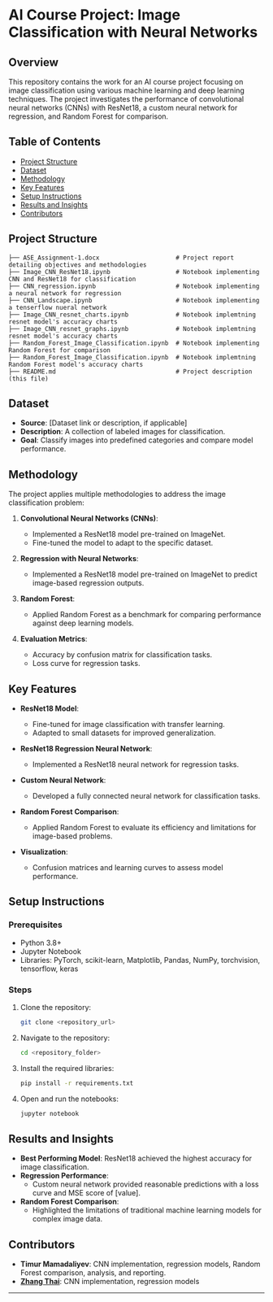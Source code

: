 # AI Course Project: Image Classification with Neural Networks

## Overview
This repository contains the work for an AI course project focusing on image classification using various machine learning and deep learning techniques. The project investigates the performance of convolutional neural networks (CNNs) with ResNet18, a custom neural network for regression, and Random Forest for comparison.

## Table of Contents
- [Project Structure](#project-structure)
- [Dataset](#dataset)
- [Methodology](#methodology)
- [Key Features](#key-features)
- [Setup Instructions](#setup-instructions)
- [Results and Insights](#results-and-insights)
- [Contributors](#contributors)

## Project Structure
```
├── ASE_Assignment-1.docx                     # Project report detailing objectives and methodologies
├── Image_CNN_ResNet18.ipynb                  # Notebook implementing CNN and ResNet18 for classification
├── CNN_regression.ipynb                      # Notebook implementing a neural network for regression
├── CNN_Landscape.ipynb                       # Notebook implementing a tenserflow nueral network
├── Image_CNN_resnet_charts.ipynb             # Notebook implemtning resnet model's accuracy charts
├── Image_CNN_resnet_graphs.ipynb             # Notebook implemtning resnet model's accuracy charts
├── Random_Forest_Image_Classification.ipynb  # Notebook implementing Random Forest for comparison
├── Random_Forest_Image_Classification.ipynb  # Notebook implemtning Random Forest model's accuracy charts
├── README.md                                 # Project description (this file)
```

## Dataset
- **Source**: [Dataset link or description, if applicable]
- **Description**: A collection of labeled images for classification.
- **Goal**: Classify images into predefined categories and compare model performance.

## Methodology
The project applies multiple methodologies to address the image classification problem:

1. **Convolutional Neural Networks (CNNs)**:
   - Implemented a ResNet18 model pre-trained on ImageNet.
   - Fine-tuned the model to adapt to the specific dataset.

2. **Regression with Neural Networks**:
   - Implemented a ResNet18 model pre-trained on ImageNet to predict image-based regression outputs.

3. **Random Forest**:
   - Applied Random Forest as a benchmark for comparing performance against deep learning models.

4. **Evaluation Metrics**:
   - Accuracy by confusion matrix for classification tasks.
   - Loss curve for regression tasks.

## Key Features
- **ResNet18 Model**:
  - Fine-tuned for image classification with transfer learning.
  - Adapted to small datasets for improved generalization.

- **ResNet18 Regression Neural Network**:
  - Implemented a ResNet18 neural network for regression tasks.

- **Custom Neural Network**:
  - Developed a fully connected neural network for classification tasks.  

- **Random Forest Comparison**:
  - Applied Random Forest to evaluate its efficiency and limitations for image-based problems.

- **Visualization**:
  - Confusion matrices and learning curves to assess model performance.

## Setup Instructions
### Prerequisites
- Python 3.8+
- Jupyter Notebook
- Libraries: PyTorch, scikit-learn, Matplotlib, Pandas, NumPy, torchvision, tensorflow, keras

### Steps
1. Clone the repository:
   ```bash
   git clone <repository_url>
   ```
2. Navigate to the repository:
   ```bash
   cd <repository_folder>
   ```
3. Install the required libraries:
   ```bash
   pip install -r requirements.txt
   ```
4. Open and run the notebooks:
   ```bash
   jupyter notebook
   ```

## Results and Insights
- **Best Performing Model**: ResNet18 achieved the highest accuracy for image classification.
- **Regression Performance**:
  - Custom neural network provided reasonable predictions with a loss curve and MSE score of [value].
- **Random Forest Comparison**:
  - Highlighted the limitations of traditional machine learning models for complex image data.

## Contributors
- **Timur Mamadaliyev**: CNN implementation, regression models, Random Forest comparison, analysis, and reporting.
- [**Zhang Thai**](https://github.com/Jericho6688): CNN implementation, regression models
---
